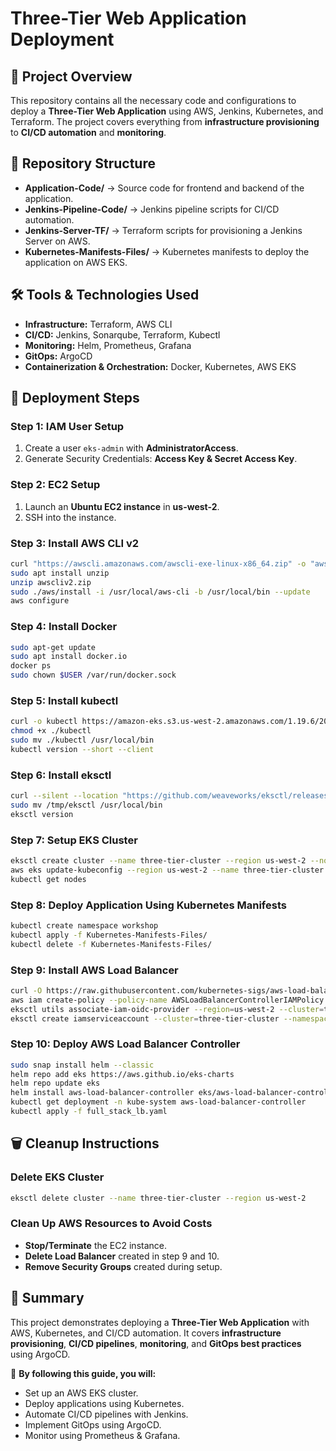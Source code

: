 # Three-Tier Web Application Deployment

## 📌 Project Overview
This repository contains all the necessary code and configurations to deploy a **Three-Tier Web Application** using AWS, Jenkins, Kubernetes, and Terraform. The project covers everything from **infrastructure provisioning** to **CI/CD automation** and **monitoring**.

## 📂 Repository Structure

- **Application-Code/** → Source code for frontend and backend of the application.
- **Jenkins-Pipeline-Code/** → Jenkins pipeline scripts for CI/CD automation.
- **Jenkins-Server-TF/** → Terraform scripts for provisioning a Jenkins Server on AWS.
- **Kubernetes-Manifests-Files/** → Kubernetes manifests to deploy the application on AWS EKS.

## 🛠️ Tools & Technologies Used

- **Infrastructure:** Terraform, AWS CLI
- **CI/CD:** Jenkins, Sonarqube, Terraform, Kubectl
- **Monitoring:** Helm, Prometheus, Grafana
- **GitOps:** ArgoCD
- **Containerization & Orchestration:** Docker, Kubernetes, AWS EKS

## 🚀 Deployment Steps

### **Step 1: IAM User Setup**
1. Create a user `eks-admin` with **AdministratorAccess**.
2. Generate Security Credentials: **Access Key & Secret Access Key**.

### **Step 2: EC2 Setup**
1. Launch an **Ubuntu EC2 instance** in **us-west-2**.
2. SSH into the instance.

### **Step 3: Install AWS CLI v2**
```sh
curl "https://awscli.amazonaws.com/awscli-exe-linux-x86_64.zip" -o "awscliv2.zip"
sudo apt install unzip
unzip awscliv2.zip
sudo ./aws/install -i /usr/local/aws-cli -b /usr/local/bin --update
aws configure
```

### **Step 4: Install Docker**
```sh
sudo apt-get update
sudo apt install docker.io
docker ps
sudo chown $USER /var/run/docker.sock
```

### **Step 5: Install kubectl**
```sh
curl -o kubectl https://amazon-eks.s3.us-west-2.amazonaws.com/1.19.6/2021-01-05/bin/linux/amd64/kubectl
chmod +x ./kubectl
sudo mv ./kubectl /usr/local/bin
kubectl version --short --client
```

### **Step 6: Install eksctl**
```sh
curl --silent --location "https://github.com/weaveworks/eksctl/releases/latest/download/eksctl_$(uname -s)_amd64.tar.gz" | tar xz -C /tmp
sudo mv /tmp/eksctl /usr/local/bin
eksctl version
```

### **Step 7: Setup EKS Cluster**
```sh
eksctl create cluster --name three-tier-cluster --region us-west-2 --node-type t2.medium --nodes-min 2 --nodes-max 2
aws eks update-kubeconfig --region us-west-2 --name three-tier-cluster
kubectl get nodes
```

### **Step 8: Deploy Application Using Kubernetes Manifests**
```sh
kubectl create namespace workshop
kubectl apply -f Kubernetes-Manifests-Files/
kubectl delete -f Kubernetes-Manifests-Files/
```

### **Step 9: Install AWS Load Balancer**
```sh
curl -O https://raw.githubusercontent.com/kubernetes-sigs/aws-load-balancer-controller/v2.5.4/docs/install/iam_policy.json
aws iam create-policy --policy-name AWSLoadBalancerControllerIAMPolicy --policy-document file://iam_policy.json
eksctl utils associate-iam-oidc-provider --region=us-west-2 --cluster=three-tier-cluster --approve
eksctl create iamserviceaccount --cluster=three-tier-cluster --namespace=kube-system --name=aws-load-balancer-controller --role-name AmazonEKSLoadBalancerControllerRole --attach-policy-arn=arn:aws:iam::626072240565:policy/AWSLoadBalancerControllerIAMPolicy --approve --region=us-west-2
```

### **Step 10: Deploy AWS Load Balancer Controller**
```sh
sudo snap install helm --classic
helm repo add eks https://aws.github.io/eks-charts
helm repo update eks
helm install aws-load-balancer-controller eks/aws-load-balancer-controller -n kube-system --set clusterName=my-cluster --set serviceAccount.create=false --set serviceAccount.name=aws-load-balancer-controller
kubectl get deployment -n kube-system aws-load-balancer-controller
kubectl apply -f full_stack_lb.yaml
```

## 🗑️ Cleanup Instructions
### **Delete EKS Cluster**
```sh
eksctl delete cluster --name three-tier-cluster --region us-west-2
```

### **Clean Up AWS Resources to Avoid Costs**
- **Stop/Terminate** the EC2 instance.
- **Delete Load Balancer** created in step 9 and 10.
- **Remove Security Groups** created during setup.

## 📌 Summary
This project demonstrates deploying a **Three-Tier Web Application** with AWS, Kubernetes, and CI/CD automation. It covers **infrastructure provisioning**, **CI/CD pipelines**, **monitoring**, and **GitOps best practices** using ArgoCD.

🔹 **By following this guide, you will:**
- Set up an AWS EKS cluster.
- Deploy applications using Kubernetes.
- Automate CI/CD pipelines with Jenkins.
- Implement GitOps using ArgoCD.
- Monitor using Prometheus & Grafana.
